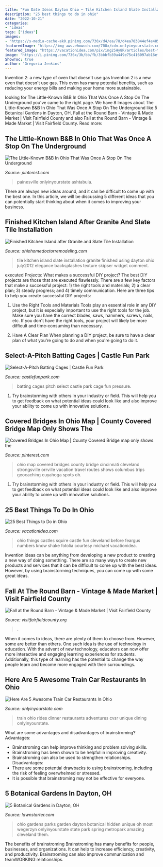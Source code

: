 ```yaml
---
title: "Fun Date Ideas Dayton Ohio ~ Tile Kitchen Island Slate Installation Granite Finished Using Dayton Ohio July2012 Elegance Backsplashes Texture Skipser Widget Comment"
description: "25 best things to do in ohio"
date: "2022-10-21"
categories:
- "ideas"
tags: ["ideas"]
images:
- "https://s-media-cache-ak0.pinimg.com/736x/d4/ea/78/d4ea783844ef4e485a747bc148229520.jpg"
featuredImage: "https://img-aws.ehowcdn.com/700x/cdn.onlyinyourstate.com/wp-content/uploads/2016/08/15172879831_827dc1fa36_k-700x467-700x467.jpg"
featured_image: "https://vacationidea.com/pix/img25Hy8R/articles/best-things-to-do-in-ohio_g24_mobi.jpg"
image: "https://i.pinimg.com/736x/3b/bb/fb/3bbbfb39a449e75c416097ab16ef3f49.jpg"
ShowToc: true
author: "Gregoria Jenkins"
---
```



Invention 2: a new type of oven that doesn't use gas
Invention 2 is a new oven that doesn't use gas. This oven has many potential benefits, such as reducing your energy bills and making your home more sustainable.

	

		
looking for The Little-Known B&amp;B In Ohio That Was Once A Stop On The Underground you've came to the right page. We have 8 Images about The Little-Known B&amp;B In Ohio That Was Once A Stop On The Underground like 5 Botanical Gardens in Dayton, OH, Fall at the Round Barn - Vintage &amp; Made Market | Visit Fairfield County and also Fall at the Round Barn - Vintage &amp; Made Market | Visit Fairfield County. Read more:
		
    
## The Little-Known B&amp;B In Ohio That Was Once A Stop On The Underground

<img loading=lazy src="https://i.pinimg.com/736x/3b/bb/fb/3bbbfb39a449e75c416097ab16ef3f49.jpg" onerror="this.onerror=null;this.src='https://tse2.mm.bing.net/th?id=OIP.12WFQ6UUVOC7J7C0D72QUQHaFj&amp;pid=15.1';" alt="The Little-Known B&amp;B In Ohio That Was Once A Stop On The Underground">

_Source: pinterest.com_

>painesville onlyinyourstate ashtabula. 

	

There are always new ideas around, and it can be difficult to come up with the best one. In this article, we will be discussing 5 different ideas that you can potentially start thinking about when it comes to improving your business.

    
## Finished Kitchen Island After Granite And Slate Tile Installation

<img loading=lazy src="http://www.ohiohomedoctorremodeling.com/wp-content/uploads/2012/07/July2012-014.jpg" onerror="this.onerror=null;this.src='https://tse3.mm.bing.net/th?id=OIP.Shc174ZcTbh7DFrAAURe8QHaJ4&amp;pid=15.1';" alt="Finished Kitchen Island after Granite and Slate Tile Installation">

_Source: ohiohomedoctorremodeling.com_

>tile kitchen island slate installation granite finished using dayton ohio july2012 elegance backsplashes texture skipser widget comment. 

	

executed Projects: What makes a successful DIY project?
The best DIY projects are those that are executed flawlessly. There are a few key factors that make a successful project: 1) the right tools and materials; 2) a clear plan; 3) steady progress; and 4) timely communication. Here are three tips to help you create successful DIY projects:
1. Use the Right Tools and Materials
Tools play an essential role in any DIY project, but it is especially important to use the right tools for the job. Make sure you have the correct blades, saws, hammers, screws, nails, etc. If you don't have the right tools, your project will likely be more difficult and time-consuming than necessary.

2. Have A Clear Plan
When planning a DIY project, be sure to have a clear plan of what you're going to do and when you're going to do it.

    
## Select-A-Pitch Batting Cages | Castle Fun Park

<img loading=lazy src="https://cdn.shopify.com/s/files/1/0227/7673/files/Batting_Cage_4_-_7_grande.jpg?v=1507659730" onerror="this.onerror=null;this.src='https://tse3.mm.bing.net/th?id=OIP.r8Y9EneAgGQF7sfS_XnrIAHaGA&amp;pid=15.1';" alt="Select-A-Pitch Batting Cages | Castle Fun Park">

_Source: castlefunpark.com_

>batting cages pitch select castle park cage fun pressure. 

	

1. Try brainstorming with others in your industry or field. This will help you to get feedback on what potential ideas could look like and also improve your ability to come up with innovative solutions.

    
## Covered Bridges In Ohio Map | County Covered Bridge Map Only Shows The

<img loading=lazy src="https://s-media-cache-ak0.pinimg.com/736x/d4/ea/78/d4ea783844ef4e485a747bc148229520.jpg" onerror="this.onerror=null;this.src='https://tse4.mm.bing.net/th?id=OIP.KTOpFuxSejUSyKeTU7s2zgHaH-&amp;pid=15.1';" alt="Covered Bridges In Ohio Map | County Covered Bridge map only shows the">

_Source: pinterest.com_

>ohio map covered bridges county bridge cincinnati cleveland strongsville orrville vacation travel routes shows columbus trips geocaching cuyahoga spots oh. 

	

1. Try brainstorming with others in your industry or field. This will help you to get feedback on what potential ideas could look like and also improve your ability to come up with innovative solutions.

    
## 25 Best Things To Do In Ohio

<img loading=lazy src="https://vacationidea.com/pix/img25Hy8R/articles/best-things-to-do-in-ohio_g24_mobi.jpg" onerror="this.onerror=null;this.src='https://tse4.mm.bing.net/th?id=OIP.f09nqrhbkh_cMVRisboBpQAAAA&amp;pid=15.1';" alt="25 Best Things to Do in Ohio">

_Source: vacationidea.com_

>ohio things castles squire castle fun cleveland before feargus numbers know shake fotolia courtesy michael vacationidea. 

	

Invention ideas can be anything from developing a new product to creating a new way of doing something. There are so many ways to create new products and services that it can be difficult to come up with the best ideas. However, by using brainstorming techniques, you can come up with some great ideas.

    
## Fall At The Round Barn - Vintage &amp; Made Market | Visit Fairfield County

<img loading=lazy src="https://visitfairfieldcounty.org/wp-content/uploads/2021/01/Round-Barn-Vintage-Made-Market-Fall.jpg" onerror="this.onerror=null;this.src='https://tse2.mm.bing.net/th?id=OIP.5qKSEHU-LLatGsX03IFdDwHaEK&amp;pid=15.1';" alt="Fall at the Round Barn - Vintage &amp; Made Market | Visit Fairfield County">

_Source: visitfairfieldcounty.org_

>. 

	

When it comes to ideas, there are plenty of them to choose from. However, some are better than others. One such idea is the use of technology in education. With the advent of new technology, educators can now offer more interactive and engaging learning experiences for students. Additionally, this type of learning has the potential to change the way people learn and become more engaged with their surroundings.

    
## Here Are 5 Awesome Train Car Restaurants In Ohio

<img loading=lazy src="https://img-aws.ehowcdn.com/700x/cdn.onlyinyourstate.com/wp-content/uploads/2016/08/15172879831_827dc1fa36_k-700x467-700x467.jpg" onerror="this.onerror=null;this.src='https://tse3.mm.bing.net/th?id=OIP.VcV_EsY1T91CAzC_feg-fwHaE8&amp;pid=15.1';" alt="Here Are 5 Awesome Train Car Restaurants In Ohio">

_Source: onlyinyourstate.com_

>train ohio rides dinner restaurants adventures cvsr unique dining onlyinyourstate. 

	

What are some advantages and disadvantages of brainstroming?
Advantages: 
- Brainstroming can help improve thinking and problem solving skills. 
- Brainstroming has been shown to be helpful in improving creativity. 
- Brainstroming can also be used to strengthen relationships.
Disadvantages: 
- There are some potential drawbacks to using brainstroming, including the risk of feeling overwhelmed or stressed. 
- It is possible that brainstroming may not be effective for everyone.

    
## 5 Botanical Gardens In Dayton, OH

<img loading=lazy src="https://www.lawnstarter.com/blog/wp-content/uploads/2018/08/4638603923_060bbd167b_b.jpg" onerror="this.onerror=null;this.src='https://tse2.mm.bing.net/th?id=OIP.jmfXnScZDDahY5K3_EOc1AEsDU&amp;pid=15.1';" alt="5 Botanical Gardens in Dayton, OH">

_Source: lawnstarter.com_

>ohio gardens parks garden dayton botanical hidden unique oh most wegerzyn onlyinyourstate state park spring metropark amazing cleveland them. 

	

The benefits of brainstroming
Brainstroming has many benefits for people, businesses, and organizations. It can help to increase efficiency, creativity, and productivity. Brainstroming can also improve communication and teamWORKING relationships.

